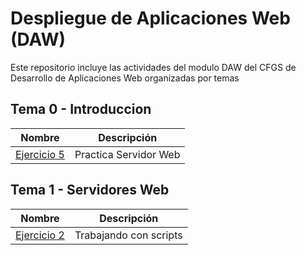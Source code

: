 # Despliegue de Aplicaciones Web (DAW)
Este repositorio incluye las actividades del modulo DAW del CFGS de Desarrollo de Aplicaciones Web organizadas por temas

## Tema 0 - Introduccion

| Nombre | Descripción |
| ------ | ----------- |
| [Ejercicio 5](/tema0/ejercicio5) | Practica Servidor Web |

## Tema 1 - Servidores Web

| Nombre | Descripción |
| ------ | ----------- |
| [Ejercicio 2](/tema1/ejercicio2) | Trabajando con scripts |
